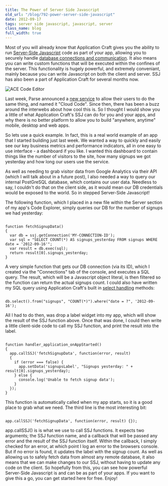 ```yaml
---
title: The Power of Server Side Javascript
old_url: "/blog/792-power-server-side-javascript"
date: 2012-09-17
tags: server side javascript, javascript, server
class_name: blog
full_width: true
---
```


Most of you will already know that Application Craft gives you the ability to run <a href="/revisions/current/docs/user-guide/index.html?server_side_scripting.htm">Server-Side Javascript</a> code as part of your app, allowing you to securely handle <a href="/revisions/current/docs/user-guide/index.html?database_handling_with_ssj.htm">database connections and communication</a>. It also means you can write custom functions that will be executed within the confines of the server. This functionality is hugely powerful, and extremely conveniant, mainly because you can write Javascript on both the client and server. SSJ has also been a part of Application Craft for several months now.

![ACE Code Editor](/img/blog/ace-editor.png "ACE Code editor in the AC IDE") 

Last week, Parse announced a <a href="http://blog.parse.com/2012/09/11/welcoming-cloud-code-to-the-parse-family/" target="_blank">new service</a> to allow their users to do the same thing, and named it "Cloud Code". Since then, there has been a buzz around the interwebs about how cool this is. So I thought I would show you a little of what Application Craft's SSJ can do for you and your apps, and why there is no better platform to allow you to build "anywhere, anytime" mobile, desktop and web apps.

So lets use a quick example. In fact, this is a real world example of an app that I started building just last week. We wanted a way to quickly and easily see our key business metrics and performance indicators, all in one easy to use interface - a dashboard if you like. I wanted this dashboard to contain things like the number of visitors to the site, how many signups we got yesterday and how long our users use the service.

As well as needing to grab visitor data from Google Analytics via their API (which I will talk about in a future post), I also needed a way to query our internal PostGreSQL database, which contains our user data. Needless to say, I couldn't do that on the client side, as it would mean our DB credentials would be exposed to the world. So in stepped Server-Side Javascript!

The following function, which I placed in a new file within the Server section of my app's Code Explorer, simply queries our DB for the number of signups we had yesterday:

<pre><code>
function fetchSignupData()
{
  var db = ssj.getConnection('MY-CONNECTION-ID');
  var sql = "SELECT COUNT(*) AS signups_yesterday FROM signups WHERE date = '2012-09-16'";
  var result = db.exec(sql);
  return result[0].signups_yesterday;
}
</code></pre>

A very simple function that gets our DB connection (via its ID), which I created via the "Connections" tab of the console, and executes a SQL query. The result, which will be a Javascript object literal, is then filtered so the function can return the actual signups count.
I could also have written my SQL query using Application Craft's built in <a href="/revisions/current/docs/user-guide/index.html?select_handling.htm">select handling</a> methods:

<pre><code>
db.select().from("signups", "COUNT(*)").where("date = ?", '2012-09-16');
</code></pre>

All I had to do then, was drop a label widget into my app, which will show the result of the SSJ function above. Once that was done, I could then write a little client-side code to call my SSJ function, and print the result into the label.

<pre><code>
function handler_application_onAppStarted()
{
  app.callSSJ('fetchSignupData', function(error, result)
  {
    if (error === false) {
      app.setData('signupsLabel', "Signups yesterday: " + result[0].signups_yesterday);
    } else {
      console.log('Unable to fetch signup data');
    }
  });
}
</code></pre>

This function is automatically called when my app starts, so it is a good place to grab what we need. The third line is the most interesting bit:

<pre><code>
app.callSSJ('fetchSignupData', function(error, result) {});
</code></pre>

app.callSSJ() is is what we use to call SSJ functions. It expects two arguments; the SSJ function name, and a callback that will be passed any error and the result of the SSJ function itself. Within the callback, I simply checked for an error, at which point I log an error to the browsers console. But if no error is found, it updates the label with the signup count.
As well as allowing us to safely fetch data from almost any remote database, it also means that we can make changes to our SSJ, without having to update any code on the client.
So hopefully from this, you can see how powerful Server-Side Javascript is and can be as part of your apps. If you want to give this a go, you can get started here for free.
Enjoy!